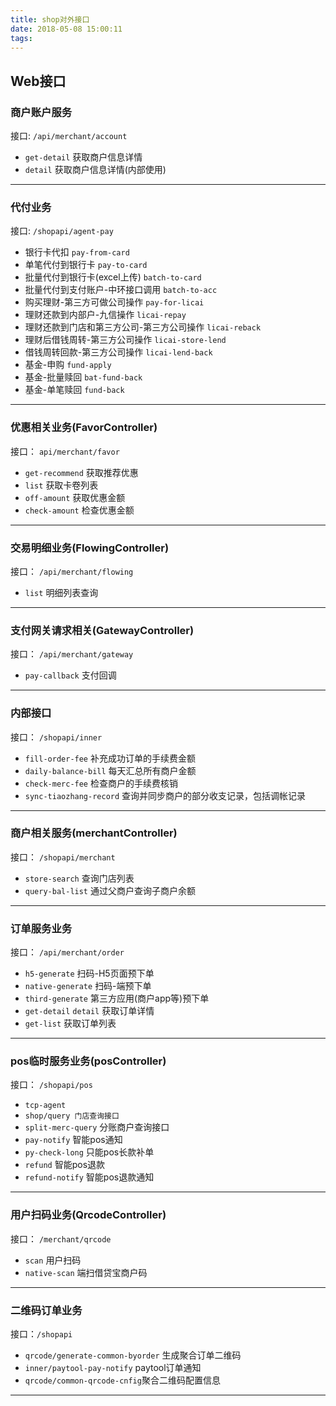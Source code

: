 ```yaml
---
title: shop对外接口
date: 2018-05-08 15:00:11
tags:
---
```



## Web接口

### 商户账户服务

接口: `/api/merchant/account`
 - `get-detail` 获取商户信息详情
 - `detail` 获取商户信息详情(内部使用)
---

### 代付业务

接口: `/shopapi/agent-pay`
- 银行卡代扣 `pay-from-card`
- 单笔代付到银行卡 `pay-to-card`
- 批量代付到银行卡(excel上传) `batch-to-card`
- 批量代付到支付账户-中环接口调用 `batch-to-acc`
- 购买理财-第三方可做公司操作 `pay-for-licai`
- 理财还款到内部户-九信操作 `licai-repay`
- 理财还款到门店和第三方公司-第三方公司操作 `licai-reback`
- 理财后借钱周转-第三方公司操作 `licai-store-lend`
- 借钱周转回款-第三方公司操作 `licai-lend-back`
- 基金-申购 `fund-apply`
- 基金-批量赎回 `bat-fund-back`
- 基金-单笔赎回 `fund-back`
---

### 优惠相关业务(FavorController)

接口： `api/merchant/favor`
- `get-recommend`  获取推荐优惠
- `list`           获取卡卷列表
- `off-amount`     获取优惠金额
- `check-amount`   检查优惠金额
---

### 交易明细业务(FlowingController)

接口： `/api/merchant/flowing`
- `list` 明细列表查询
---

### 支付网关请求相关(GatewayController)

接口： `/api/merchant/gateway`
- `pay-callback` 支付回调
---

### 内部接口

接口： `/shopapi/inner`
- `fill-order-fee` 补充成功订单的手续费金额 
- `daily-balance-bill` 每天汇总所有商户金额
- `check-merc-fee` 检查商户的手续费核销
- `sync-tiaozhang-record` 查询并同步商户的部分收支记录，包括调帐记录
---

### 商户相关服务(merchantController)

接口： `/shopapi/merchant`
- `store-search` 查询门店列表
- `query-bal-list`  通过父商户查询子商户余额
---

### 订单服务业务

接口： `/api/merchant/order`
- `h5-generate` 扫码-H5页面预下单
- `native-generate` 扫码-端预下单
- `third-generate` 第三方应用(商户app等)预下单
- `get-detail` `detail` 获取订单详情
- `get-list` 获取订单列表
---

### pos临时服务业务(posController)

接口： `/shopapi/pos`
- `tcp-agent` 
- `shop/query 门店查询接口`
- `split-merc-query` 分账商户查询接口
- `pay-notify` 智能pos通知
- `py-check-long` 只能pos长款补单
- `refund` 智能pos退款
- `refund-notify` 智能pos退款通知 
---

### 用户扫码业务(QrcodeController)

接口： `/merchant/qrcode`
- `scan` 用户扫码
- `native-scan` 端扫借贷宝商户码
---

### 二维码订单业务

接口：`/shopapi`
- `qrcode/generate-common-byorder` 生成聚合订单二维码
- `inner/paytool-pay-notify` paytool订单通知
- `qrcode/common-qrcode-cnfig`聚合二维码配置信息
---                